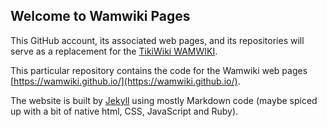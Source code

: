 ## Welcome to Wamwiki Pages

This GitHub account, its associated web pages, and its repositories will serve as a replacement for the [TikiWiki WAMWIKI](http://wildanimalmodels.org/tiki-index.php).

This particular repository contains the code for the Wamwiki web pages [https://wamwiki.github.io/](https://wamwiki.github.io/).

The website is built by [Jekyll](https://jekyllrb.com/) using mostly Markdown code (maybe spiced up with a bit of native html, CSS, JavaScript and Ruby).
